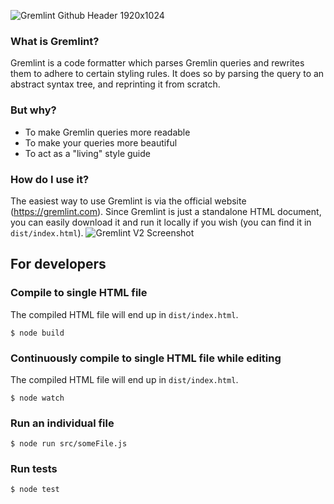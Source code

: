 <!--
Licensed to the Apache Software Foundation (ASF) under one
or more contributor license agreements.  See the NOTICE file
distributed with this work for additional information
regarding copyright ownership.  The ASF licenses this file
to you under the Apache License, Version 2.0 (the
"License"); you may not use this file except in compliance
with the License.  You may obtain a copy of the License at

http://www.apache.org/licenses/LICENSE-2.0

Unless required by applicable law or agreed to in writing,
software distributed under the License is distributed on an
"AS IS" BASIS, WITHOUT WARRANTIES OR CONDITIONS OF ANY
KIND, either express or implied.  See the License for the
specific language governing permissions and limitations
under the License.
-->

![Gremlint Github Header 1920x1024](https://user-images.githubusercontent.com/25663729/88488788-d5a73700-cf8f-11ea-9adb-03d62c77c1b7.png)

### What is Gremlint?

Gremlint is a code formatter which parses Gremlin queries and rewrites them to adhere to certain styling rules. It does so by parsing the query to an abstract syntax tree, and reprinting it from scratch.

### But why?

- To make Gremlin queries more readable
- To make your queries more beautiful
- To act as a "living" style guide

### How do I use it?

The easiest way to use Gremlint is via the official website (https://gremlint.com). Since Gremlint is just a standalone HTML document, you can easily download it and run it locally if you wish (you can find it in `dist/index.html`).
![Gremlint V2 Screenshot](https://user-images.githubusercontent.com/25663729/88488518-f078ac00-cf8d-11ea-9e1c-01edec285751.png)

## For developers

### Compile to single HTML file

The compiled HTML file will end up in `dist/index.html`.

```
$ node build
```

### Continuously compile to single HTML file while editing

The compiled HTML file will end up in `dist/index.html`.

```
$ node watch
```

### Run an individual file

```
$ node run src/someFile.js
```

### Run tests

```
$ node test
```
